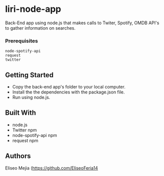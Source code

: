 # liri-node-app
Back-End app using node.js that makes calls to Twiter, Spotify, OMDB API's to gather information on searches.
### Prerequisites
```
node-spotify-api
request
twitter
```
## Getting Started
* Copy the back-end app's folder to your local computer.
* Install the the dependencies with the package.json file.
* Run using node.js.

## Built With
* node.js
* Twitter npm
* node-spotify-api npm
* request npm

## Authors
Eliseo Mejia (https://github.com/EliseoFeria14

